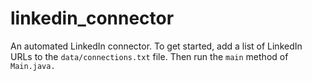 # linkedin_connector
An automated LinkedIn connector. To get started, add a list of LinkedIn URLs to the `data/connections.txt` file. Then run the `main` method of `Main.java.`
